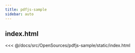 ```yaml
---
title: pdfjs-sample
sidebar: auto
---
```


## index.html
<<< @/docs/src/OpenSources/pdfjs-sample/static/index.html
